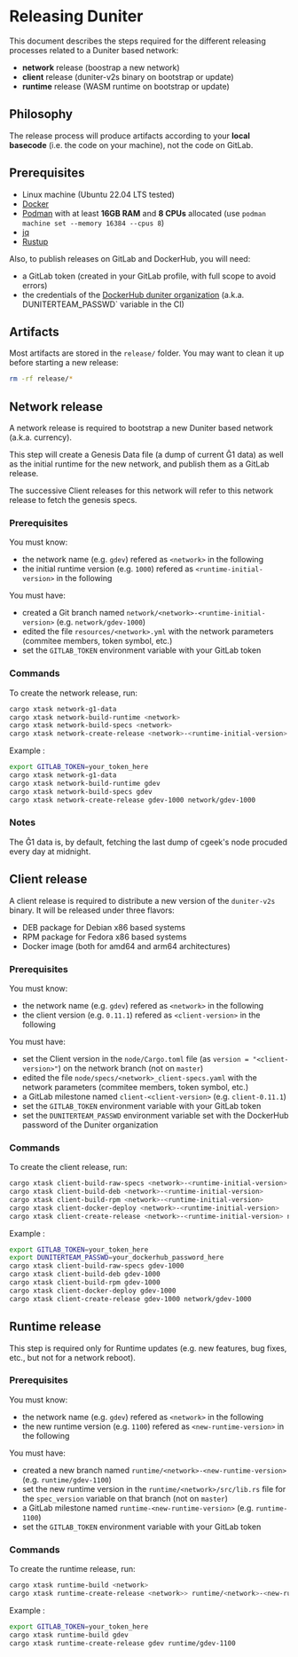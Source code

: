 # Releasing Duniter

This document describes the steps required for the different releasing processes
related to a Duniter based network:

- **network** release (boostrap a new network)
- **client** release (duniter-v2s binary on bootstrap or update)
- **runtime** release (WASM runtime on bootstrap or update)

## Philosophy

The release process will produce artifacts according to your **local basecode**
(i.e. the code on your machine), not the code on GitLab.

## Prerequisites

- Linux machine (Ubuntu 22.04 LTS tested)
- [Docker](https://docs.docker.com/get-docker/)
- [Podman](https://podman.io/getting-started/installation) with at least **16GB
  RAM** and **8 CPUs** allocated (use
  `podman machine set --memory 16384 --cpus 8`)
- [jq](https://stedolan.github.io/jq/download/)
- [Rustup](https://rustup.rs/)

Also, to publish releases on GitLab and DockerHub, you will need:

- a GitLab token (created in your GitLab profile, with full scope to avoid
  errors)
- the credentials of the
  [DockerHub duniter organization](https://hub.docker.com/u/duniter) (a.k.a.
  ̀DUNITERTEAM_PASSWD` variable in the CI)

## Artifacts

Most artifacts are stored in the `release/` folder. You may want to clean it up
before starting a new release:

```bash
rm -rf release/*
```

## Network release

A network release is required to bootstrap a new Duniter based network (a.k.a.
currency).

This step will create a Genesis Data file (a dump of current Ĝ1 data) as well as
the initial runtime for the new network, and publish them as a GitLab release.

The successive Client releases for this network will refer to this network
release to fetch the genesis specs.

### Prerequisites

You must know:

- the network name (e.g. `gdev`) refered as `<network>` in the following
- the initial runtime version (e.g. `1000`) refered as
  `<runtime-initial-version>` in the following

You must have:

- created a Git branch named `network/<network>-<runtime-initial-version>` (e.g.
  `network/gdev-1000`)
- edited the file `resources/<network>.yml` with the network parameters
  (commitee members, token symbol, etc.)
- set the `GITLAB_TOKEN` environment variable with your GitLab token

### Commands

To create the network release, run:

```bash
cargo xtask network-g1-data
cargo xtask network-build-runtime <network>
cargo xtask network-build-specs <network>
cargo xtask network-create-release <network>-<runtime-initial-version> network/<network>-<runtime-initial-version>
```

Example :

```bash
export GITLAB_TOKEN=your_token_here
cargo xtask network-g1-data
cargo xtask network-build-runtime gdev
cargo xtask network-build-specs gdev
cargo xtask network-create-release gdev-1000 network/gdev-1000
```

### Notes

The Ĝ1 data is, by default, fetching the last dump of cgeek's node procuded
every day at midnight.

## Client release

A client release is required to distribute a new version of the `duniter-v2s`
binary. It will be released under three flavors:

- DEB package for Debian x86 based systems
- RPM package for Fedora x86 based systems
- Docker image (both for amd64 and arm64 architectures)

### Prerequisites

You must know:

- the network name (e.g. `gdev`) refered as `<network>` in the following
- the client version (e.g. `0.11.1`) refered as `<client-version>` in the
  following

You must have:

- set the Client version in the `node/Cargo.toml` file (as
  `version = "<client-version>"`) on the network branch (not on `master`)
- edited the file `node/specs/<network>_client-specs.yaml` with the network
  parameters (commitee members, token symbol, etc.)
- a GitLab milestone named `client-<client-version>` (e.g. `client-0.11.1`)
- set the `GITLAB_TOKEN` environment variable with your GitLab token
- set the `DUNITERTEAM_PASSWD` environment variable set with the DockerHub
  password of the Duniter organization

### Commands

To create the client release, run:

```bash
cargo xtask client-build-raw-specs <network>-<runtime-initial-version>
cargo xtask client-build-deb <network>-<runtime-initial-version>
cargo xtask client-build-rpm <network>-<runtime-initial-version>
cargo xtask client-docker-deploy <network>-<runtime-initial-version>
cargo xtask client-create-release <network>-<runtime-initial-version> network/<network>-<runtime-initial-version>
```

Example :

```bash
export GITLAB_TOKEN=your_token_here
export DUNITERTEAM_PASSWD=your_dockerhub_password_here
cargo xtask client-build-raw-specs gdev-1000
cargo xtask client-build-deb gdev-1000
cargo xtask client-build-rpm gdev-1000
cargo xtask client-docker-deploy gdev-1000
cargo xtask client-create-release gdev-1000 network/gdev-1000
```

## Runtime release

This step is required only for Runtime updates (e.g. new features, bug fixes,
etc., but not for a network reboot).

### Prerequisites

You must know:

- the network name (e.g. `gdev`) refered as `<network>` in the following
- the new runtime version (e.g. `1100`) refered as `<new-runtime-version>` in
  the following

You must have:

- created a new branch named `runtime/<network>-<new-runtime-version>` (e.g.
  `runtime/gdev-1100`)
- set the new runtime version in the `runtime/<network>/src/lib.rs` file for the
  `spec_version` variable on that branch (not on `master`)
- a GitLab milestone named `runtime-<new-runtime-version>` (e.g. `runtime-1100`)
- set the `GITLAB_TOKEN` environment variable with your GitLab token

### Commands

To create the runtime release, run:

```bash
cargo xtask runtime-build <network>
cargo xtask runtime-create-release <network>> runtime/<network>-<new-runtime-version>
```

Example :

```bash
export GITLAB_TOKEN=your_token_here
cargo xtask runtime-build gdev
cargo xtask runtime-create-release gdev runtime/gdev-1100
```
